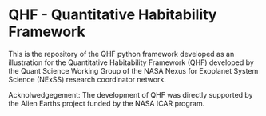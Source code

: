 # QHF - Quantitative Habitability Framework

This is the repository of the QHF python framework developed as an illustration for the Quantitative Habitability Framework (QHF) developed by the Quant Science Working Group of the NASA Nexus for Exoplanet System Science (NExSS) research coordinator network.





Acknolwedgegement: The development of QHF was directly supported by the Alien Earths project funded by the NASA ICAR program.
